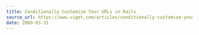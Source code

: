 ```yaml
---
title: Conditionally Customize Your URLs in Rails
source_url: https://www.viget.com/articles/conditionally-customize-your-urls-in-rails/
date: 2009-03-31
---
```

